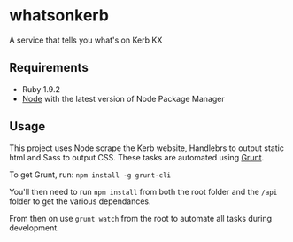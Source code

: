 whatsonkerb
===========

A service that tells you what's on Kerb KX

## Requirements
* Ruby 1.9.2
* [Node](nodejs.org) with the latest version of Node Package Manager

## Usage

This project uses Node scrape the Kerb website, Handlebrs to output static html and Sass to output CSS. These tasks are automated using [Grunt](http://gruntjs.com/).

To get Grunt, run: `npm install -g grunt-cli`

You'll then need to run `npm install` from both the root folder and the `/api` folder to get the various dependances.

From then on use `grunt watch` from the root to automate all tasks during development.